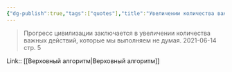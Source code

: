 ```yaml
---
{"dg-publish":true,"tags":["quotes"],"title":"Увеличении количества важных действий без усилий","date":"2021-06-14T20:30:00+04:00","modified_at":"2023-01-08T20:16:51+04:00","permalink":"/quotes/202106142030/","dgHomeLink":false,"dgPassFrontmatter":true}
---
```



> Прогресс цивилизации заключается в увеличении количества важных действий, которые мы выполняем не думая.
	2021-06-14 стр. 5

Link:: [[Верховный алгоритм|Верховный алгоритм]]
